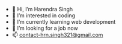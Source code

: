 - 👋 Hi, I’m Harendra Singh 
- 👀 I’m interested in coding 
- 🌱 I’m currently learning web development 
- 💞️ I’m looking for a job now
- 📫 contact-hrn.singh321@gmail.com

<!---
Harendra-Singh1/Harendra-Singh1 is a ✨ special ✨ repository because its `README.md` (this file) appears on your GitHub profile.
You can click the Preview link to take a look at your changes.
--->
